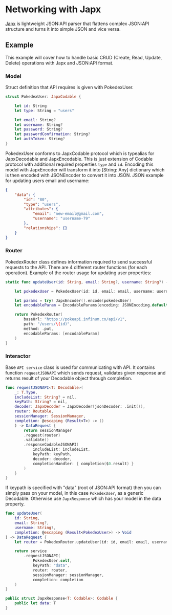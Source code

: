 # Networking with Japx

[Japx](https://github.com/infinum/Japx) is lightweight JSON:API parser that flattens complex JSON:API structure and turns it into simple JSON and vice versa.

## Example

This example will cover how to handle basic CRUD (Create, Read, Update, Delete) operations with Japx and JSON:API format. 

### Model

Struct definition that API requires is given with PokedexUser.

```swift
struct PokedexUser: JapxCodable {

    let id: String
    let type: String = "users"

    let email: String?
    let username: String?
    let password: String?
    let passwordConfirmation: String?
    let authToken: String?
}
```

PokedexUser conforms to JapxCodable protocol which is typealias for JapxDecodable and JapxEncodable. This is just extension of Codable protocol with additional required properties `type` and `id`. 
Encoding this model with JapxEncoder will transform it into [String: Any] dictionary which is then encoded with JSONEncoder to convert it into JSON. JSON example for updating users email and username:

```json
{
    "data": {
        "id": "80",
        "type": "users",
        "attributes": {
            "email": "new-email@gmail.com",
            "username": "username-79"
        },
        "relationships": {}
    }
}
```

### Router

PokedexRouter class defines information required to send successful requests to the API. There are 4 different router functions (for each operation). Example of the router usage for updating user properties:

```swift
static func updateUser(id: String, email: String?, username: String?) -> PokedexRouter {

    let pokedexUser = PokedexUser(id: id, email: email, username: username)

    let params = try? JapxEncoder().encode(pokedexUser)
    let encodableParam = EncodableParams(encoding: JSONEncoding.default, parameters: params)

    return PokedexRouter(
        baseUrl: "https://pokeapi.infinum.co/api/v1",
        path: "/users/\(id)",
        method: .put,
        encodableParams: [encodableParam]
    )
}
```

### Interactor

Base `API service` class is used for communicating with API. It contains function `requestJSONAPI` which sends request, validates given response and returns result of your Decodable object through completion.

```swift
func requestJSONAPI<T: Decodable>(
    _: T.Type,
    includeList: String? = nil,
    keyPath: String? = nil,
    decoder: JapxDecoder = JapxDecoder(jsonDecoder: .init()),
    router: Routable,
    sessionManager: SessionManager,
    completion: @escaping (Result<T>) -> ()
    ) -> DataRequest {
        return sessionManager
        .request(router)
        .validate()
        .responseCodableJSONAPI(
            includeList: includeList,
            keyPath: keyPath,
            decoder: decoder,
            completionHandler: { completion($0.result) }
        )
    }
}
``` 

If keypath is specified with "data" (root of JSON:API format) then you can simply pass on your model, in this case `PokedexUser`, as a generic Decodable. Otherwise use `JapxResponse` which has your model in the data property.

```swift
func updateUser(
    id: String, 
    email: String?, 
    username: String?, 
    completion: @escaping (Result<PokedexUser>) -> Void
) -> DataRequest {
    let router = PokedexRouter.updateUser(id: id, email: email, username: username)

    return service
        .requestJSONAPI(
            PokedexUser.self,
            keyPath: "data",
            router: router,
            sessionManager: sessionManager,
            completion: completion
    )
}

public struct JapxResponse<T: Codable>: Codable {
    public let data: T
}
```
